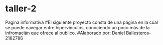 # taller-2
Pagina informativa
#El siguiente proyecto consta de una página en la cual se puede navegar entre hipervinculos, conociendo un poco más de la infromacián que ofrece al publico.
#Alaborado por: Daniel Ballesteros-2182786

